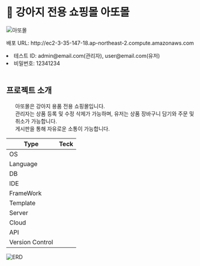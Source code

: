 <h1 class="Title">🐶 강아지 전용 쇼핑몰 아또몰</h1>

![아또몰](https://github.com/jaehoon1222/ADDOMall/assets/148930608/f13bdbc7-eb30-4daa-8ff1-a677d7846749)
<div>
  <p>배포 URL: http://ec2-3-35-147-18.ap-northeast-2.compute.amazonaws.com</li>
  <li>테스트 ID: admin@email.com(관리자), user@email.com(유저)</li>
  <li>비밀번호: 12341234</li>
  <br>
  <h2 class="subTitle">프로젝트 소개</h2>
 <ul style="list-style:none;">
  <li>아또몰은 강아지 용품 전용 쇼핑몰입니다.</li>
  <li>관리자는 상품 등록 및 수정 삭제가 가능하며, 유저는 상품 장바구니 담기와 주문 및 취소가 가능합니다.</li>
  <li>게시판을 통해 자유로운 소통이 가능합니다.</li>
 </ul>
<table>
  <thead>
    <tr>
      <th>Type</th>
      <th>Teck</th>
    </tr>
  </thead>
  <tbody>
    <tr>
      <td>OS</td>
      <td></td>
    </tr>
     <tr>
      <td>Language</td>
      <td></td>
    </tr>
     <tr>
      <td>DB</td>
      <td></td>
    </tr>
     <tr>
      <td>IDE</td>
      <td></td>
    </tr>
     <tr>
      <td>FrameWork</td>
      <td></td>
    </tr>
     <tr>
      <td>Template</td>
      <td></td>
    </tr>
     <tr>
      <td>Server</td>
      <td></td>
    </tr>
     <tr>
      <td>Cloud</td>
      <td></td>
    </tr>
     <tr>
      <td>API</td>
      <td></td>
    </tr>
     <tr>
      <td>Version Control</td>
      <td></td>
    </tr>
  </tbody>
</table>

![ERD](https://github.com/jaehoon1222/ADDOMall/assets/148930608/3755ac6e-6fb3-4183-9aaf-94e56982f5ea)

